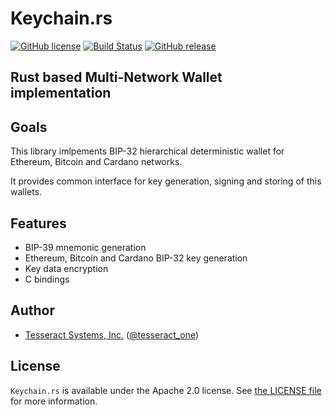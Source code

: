 # Keychain.rs

[![GitHub license](https://img.shields.io/badge/license-Apache%202.0-lightgrey.svg)](https://raw.githubusercontent.com/tesseract-one/Keychain.rs/master/LICENSE)
[![Build Status](https://travis-ci.com/tesseract-one/Keychain.rs.svg?branch=master)](https://travis-ci.com/tesseract-one/Keychain.rs)
[![GitHub release](https://img.shields.io/github/release/tesseract-one/Keychain.rs.svg)](https://github.com/tesseract-one/Keychain.rs/releases)

## Rust based Multi-Network Wallet implementation

## Goals

This library imlpements BIP-32 hierarchical deterministic wallet for Ethereum, Bitcoin and Cardano networks.

It provides common interface for key generation, signing and storing of this wallets.

## Features

* BIP-39 mnemonic generation
* Ethereum, Bitcoin and Cardano BIP-32 key generation
* Key data encryption
* C bindings

## Author

 - [Tesseract Systems, Inc.](mailto:info@tesseract.one)
   ([@tesseract_one](https://twitter.com/tesseract_one))

## License

`Keychain.rs` is available under the Apache 2.0 license. See [the LICENSE file](https://raw.githubusercontent.com/tesseract-one/Keychain.rs/master/LICENSE) for more information.
